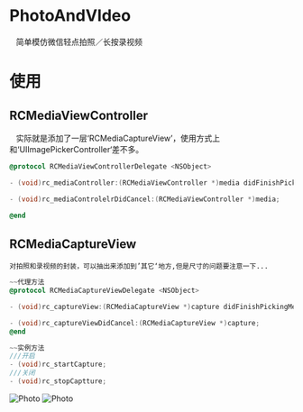 # PhotoAndVIdeo
    简单模仿微信轻点拍照／长按录视频
# 使用
## RCMediaViewController
    实际就是添加了一层‘RCMediaCaptureView’，使用方式上和‘UIImagePickerController‘差不多。
```Objective-C
@protocol RCMediaViewControllerDelegate <NSObject>

- (void)rc_mediaController:(RCMediaViewController *)media didFinishPickingMediaWithInfo:(NSDictionary *)info;

- (void)rc_mediaControlelrDidCancel:(RCMediaViewController *)media;
    
@end
```
    
## RCMediaCaptureView
    对拍照和录视频的封装，可以抽出来添加到’其它‘地方,但是尺寸的问题要注意一下...
```Objective-C
~~代理方法
@protocol RCMediaCaptureViewDelegate <NSObject>

- (void)rc_captureView:(RCMediaCaptureView *)capture didFinishPickingMediaWithInfo:(NSDictionary *)info;

- (void)rc_captureViewDidCancel:(RCMediaCaptureView *)capture;
@end

~~实例方法
///开启
- (void)rc_startCapture;
///关闭
- (void)rc_stopCaptture;
```
    
![Photo](https://github.com/Hymn-RoyCHANG/PhotoAndVIdeo/edit/master/screenshots/1.jpeg "拍照界面")
![Photo](https://github.com/Hymn-RoyCHANG/PhotoAndVIdeo/edit/master/screenshots/2.jpeg "录视频界面")
